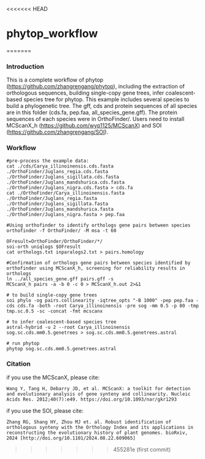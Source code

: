 <<<<<<< HEAD
# phytop_workflow
=======
### Introduction ###
This is a complete workflow of phytop (https://github.com/zhangrengang/phytop), including the extraction of orthologous sequences, building single-copy gene trees, infer coalescent‐based species tree for phytop. This example includes several species to build a phylogenetic tree. The gff, cds and protein sequences of all species are in this folder (cds.fa, pep.faa, all_species_gene.gff). The protein sequences of each species were in OrthoFinder/. Users need to install MCScanX_h (https://github.com/wyp1125/MCScanX) and SOI (https://github.com/zhangrengang/SOI).

### Workflow ###
```
#pre-process the example data:
cat ./cds/Carya_illinoinensis.cds.fasta ./OrthoFinder/Juglans_regia.cds.fasta ./OrthoFinder/Juglans_sigillata.cds.fasta ./OrthoFinder/Juglans_mandshurica.cds.fasta ./OrthoFinder/Juglans_nigra.cds.fasta > cds.fa
cat ./OrthoFinder/Carya_illinoinensis.fasta ./OrthoFinder/Juglans_regia.fasta ./OrthoFinder/Juglans_sigillata.fasta ./OrthoFinder/Juglans_mandshurica.fasta ./OrthoFinder/Juglans_nigra.fasta > pep.faa

#Using orthofinder to identify orthologs gene pairs between species
orthofinder -f OrthoFinder/ -M msa -t 60

OFresult=OrthoFinder/OrthoFinder/*/
soi-orth uniqlogs $OFresult
cat orthologs.txt inparalogs2.txt > pairs.homology

#Confirmation of orthologs gene pairs between species identified by orthofinder using MCScanX_h, screening for reliability results in orthologs
ln ../all_species_gene.gff pairs.gff -s
MCScanX_h pairs -a -b 0 -c 0 > MCScanX_h.out 2>&1

# to build single-copy gene trees
soi phylo -og pairs.collinearity -iqtree_opts "-B 1000" -pep pep.faa -cds cds.fa -both -root Carya_illinoinensis -pre sog -mm 0.5 -p 80 -tmp tmp.sc.0.5 -sc -concat -fmt mcscanx

# to infer coalescent‐based species tree
astral-hybrid -u 2 --root Carya_illinoinensis sog.sc.cds.mm0.5.genetrees > sog.sc.cds.mm0.5.genetrees.astral

# run phytop
phytop sog.sc.cds.mm0.5.genetrees.astral
```

### Citation ###
if you use the MCScanX, please cite:
```
Wang Y, Tang H, Debarry JD, et al. MCScanX: a toolkit for detection and evolutionary analysis of gene synteny and collinearity. Nucleic Acids Res. 2012;40(7):e49. https://doi.org/10.1093/nar/gkr1293
```
if you use the SOI, please cite:
```
Zhang RG, Shang HY, Zhou MJ et. al. Robust identification of orthologous synteny with the Orthology Index and its applications in reconstructing the evolutionary history of plant genomes. bioRxiv, 2024 [http://doi.org/10.1101/2024.08.22.609065]
```
>>>>>>> 455281e (first commit)
